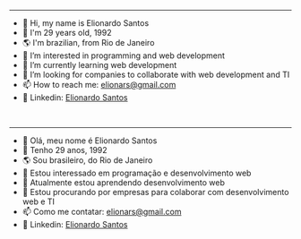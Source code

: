 ----

- 👋 Hi, my name is Elionardo Santos
- 🙈 I'm 29 years old, 1992
- 🌎 I'm brazilian, from Rio de Janeiro
- 👀 I’m interested in programming and web development
- 🌱 I’m currently learning web development
- 💞️ I’m looking for companies to collaborate with web development and TI
- 📫 How to reach me: elionars@gmail.com
- 👔 Linkedin: <a href="https://www.linkedin.com/in/elionardo-silva-dos-santos-7996b8187" target="_blank">Elionardo Santos</a>


<br>


----

- 👋 Olá, meu nome é Elionardo Santos
- 🙈 Tenho 29 anos, 1992
- 🌎 Sou brasileiro, do Rio de Janeiro
- 👀 Estou interessado em programação e desenvolvimento web
- 🌱 Atualmente estou aprendendo desenvolvimento web
- 💞️ Estou procurando por empresas para colaborar com desenvolvimento web e TI
- 📫 Como me contatar: elionars@gmail.com
- 👔 Linkedin: <a href="https://www.linkedin.com/in/elionardo-silva-dos-santos-7996b8187" target="_blank">Elionardo Santos</a>

<!---
Ellionardo/Ellionardo is a ✨ special ✨ repository because its `README.md` (this file) appears on your GitHub profile.
You can click the Preview link to take a look at your changes.
--->
